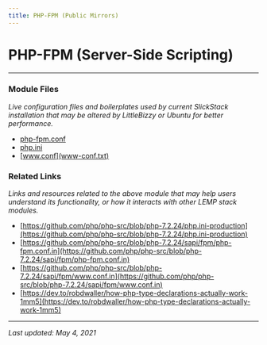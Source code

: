 ```yaml
---
title: PHP-FPM (Public Mirrors)
---
```


# PHP-FPM (Server-Side Scripting)

----

### Module Files

*Live configuration files and boilerplates used by current SlickStack installation that may be altered by LittleBizzy or Ubuntu for better performance.*

* [php-fpm.conf](php-fpm-conf.txt)
* [php.ini](php-ini.txt)
* [www.conf](www-conf.txt)

### Related Links

*Links and resources related to the above module that may help users understand its functionality, or how it interacts with other LEMP stack modules.*

* [https://github.com/php/php-src/blob/php-7.2.24/php.ini-production](https://github.com/php/php-src/blob/php-7.2.24/php.ini-production)
* [https://github.com/php/php-src/blob/php-7.2.24/sapi/fpm/php-fpm.conf.in](https://github.com/php/php-src/blob/php-7.2.24/sapi/fpm/php-fpm.conf.in)
* [https://github.com/php/php-src/blob/php-7.2.24/sapi/fpm/www.conf.in](https://github.com/php/php-src/blob/php-7.2.24/sapi/fpm/www.conf.in)
* [https://dev.to/robdwaller/how-php-type-declarations-actually-work-1mm5](https://dev.to/robdwaller/how-php-type-declarations-actually-work-1mm5)

----

*Last updated: May 4, 2021*
